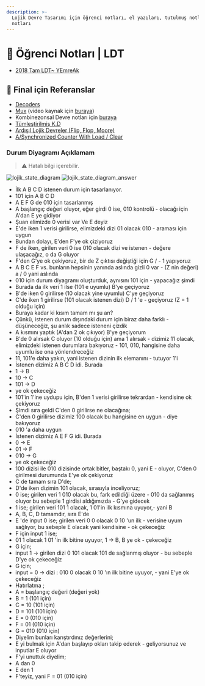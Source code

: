 ```yaml
---
description: >-
  Lojik Devre Tasarımı için öğrenci notları, el yazıları, tutulmuş notlar
  notları
---
```


# 📕 Öğrenci Notları \| LDT

<!--YPackage.YGitbookIntegration-tarafından-otomatik-oluşturulmuştur-->

- [2018 Tam LDT~ YEmreAk](2018%20Tam%20LDT~%20YEmreAk.pdf)

<!--YPackage.YGitbookIntegration-tarafından-otomatik-oluşturulmuştur-->

## 📅 Final için Referanslar

- [Decoders][Decoders]
- [Mux][Mux] (video kaynak için [buraya][Mux - Video])
- Kombinezonsal Devre notları için [buraya][Kombinezonsal Devre]
- [Tümleştirilmiş K.D][Tümleştirilmiş K.D]
- [Ardışıl Lojik Devreler (Flip, Flop, Moore)][Ardışıl Lojik Devreler (Flip Flop / Moore / ...)]
- [A/Synchronized Counter With Load / Clear][A/Synchronized Counter With Load / Clear]

### Durum Diyagramı Açıklamam

> ⚠ Hatalı bilgi içerebilir.

![lojik_state_diagram](../res/lojik_state_diagram.png)
![lojik_state_diagram_answer](../res/lojik_state_diagram_answer.png)

- İlk A B C D istenen durum için tasarlanıyor.
- 101 için A B C D
- A E F G de 010 için tasarlanmış
- A başlangıç değeri oluyor, eğer girdi 0 ise, 010 kontrolü - olacağı için A'dan E ye gidiyor
- Şuan elimizde 0 verisi var Ve E deyiz
- E'de iken 1 verisi girilirse, elimizdeki dizi 01 olacak 010 - araması için uygun
- Bundan dolayı, E'den F'ye ok çiziyoruz
- F de iken, girilen veri 0 ise 010 olacak dizi ve istenen - değere ulaşacağız, o da G oluyor
- F'den G'ye ok çekiyoruz, bir de Z çıktısı değiştiği için G / - 1 yapıyoruz
- A B C E F vs. bunların hepsinin yanında aslında gizli 0 var - (Z nin değeri) a / 0 yani aslında
- 010 için durum diyagramı oluşturduk, aynısını 101 için - yapacağız şimdi
- Burada da ilk veri 1 ilse (101 e uyumlu) B'ye geçiyoruz
- B'de iken 0 girilirse (10 olacak yine uyumlu) C'ye geçiyoruz
- C'de iken 1 girilirse (101 olacak istenen dizi) D / 1 'e - geçiyoruz (Z = 1 olduğu için)
- Buraya kadar ki kısım tamam mı şu an?
- Çünkü, istenen durum dışındaki durum için biraz daha farklı - düşüneceğiz, şu anlık sadece isteneni çizdik
- A kısmını yaptık (A'dan 2 ok çıkıyor) B'ye geçiyorum
- B'de 0 alırsak C oluyor (10 olduğu için) ama 1 alırsak - dizimiz 11 olacak, elimizdeki istenen durumlara bakıyoruz - 101, 010, hangisine daha uyumlu ise ona yönlendreceğiz
- 11, 101'e daha yakın, yani istenen dizinin ilk elemanını - tutuyor 1'i
- İstenen dizimiz A B C D idi. Burada
- 1 -> B
- 10 -> C
- 101 -> D
- ye ok çekeceğiz
- 101'in 1'ine uydupu için, B'den 1 verisi girilirse tekrardan - kendisine ok çekiyoruz
- Şimdi sıra geldi C'den 0 girilirse ne olacağına;
- C'den 0 girilirse dizimiz 100 olacak bu hangisine en uygun - diye bakıyoruz
- 010 'a daha uygun
- İstenen dizimiz A E F G  idi. Burada
- 0 -> E
- 01 -> F
- 010 -> G
- ye ok çekeceğiz
- 100 dizisi ile 010 dizisinde ortak bitler, baştakı 0, yani E - oluyor, C'den 0 girilmesi durumunda E'ye ok çekiyoruz
- C de tamam sıra D'de;
- D'de iken dizimin 101 olacak, sırasıyla inceliyoruz;
- 0 ise;  girilen veri 1 010 olacak bu, fark edildiği üzere - 010 da sağlanmış oluyor bu sebeple 1 girdisi aldığımızda - G'ye gidecek
- 1 ise; girilen veri 101 1 olacak, 1 01'in ilk kısmına uyuyor,-  yani B
- A, B, C, D tamamdır, sıra E'de
- E 'de input 0 ise; girilen veri 0 0 olacak 0 10 'un ilk - verisine uyum sağlıyor, bu sebeple E olacak yani kendisine - ok çekeceğiz
- F için input 1 ise;
- 01 1 olacak 1 01 'in ilk bitine uyuyor, 1 -> B, B ye ok - çekeceğiz
- G için;
- input 1 -> girilen dizi 0 101 olacak 101 de sağlanmış oluyor - bu sebeple D'ye ok çekeceğiz
- G için;
- input = 0 -> dizi : 010 0 olacak 0 10 'ın ilk bitine uyuyor, - yani E'ye ok çekeceğiz
- Hatırlatma ;
- A = başlangıç değeri (değeri yok)
- B = 1 (101 için)
- C = 10 (101 için)
- D = 101 (101 için)
- E = 0 (010 için)
- F = 01 (010 için)
- G = 010 (010 için)
- Diyelim bunları karıştırdınız değerlerini;
- E yi bulmak için A'dan başlayıp okları takip ederek - geliyorsunuz ve inputlar E oluyor
- F'yi unuttuk diyelim;
- A dan 0
- E den 1
- F'teyiz, yani F = 01 (010 için)


[Decoders]: http://www-ee.ccny.cuny.edu/wwwn/yltian/Courses/EE210/EE210-Lecture11.pdf
[Mux]: http://320volt.com/coklayicilar-veri-seciciler-multiplexers-data-selector/
[Mux - Video]: https://www.youtube.com/watch?v=SQp-r0Rw7zQ
[Kombinezonsal Devre]: http://www.yildiz.edu.tr/~uzun/LDT_PDF/PLDT_05_KombDevreT.pdf
[Tümleştirilmiş K.D]: http://kisi.deu.edu.tr//ozlem.karaca/s04_2.pdf
[Ardışıl Lojik Devreler (Flip Flop / Moore / ...)]: http://www.yildiz.edu.tr/~uzun/LD_PDF/PLDT_06_ArdisilLojikDevre.pdf
[A/Synchronized Counter With Load / Clear]: https://www.tutorialspoint.com/sequential_circuit_design/design_of_mod6_counter_using_load_and_clear.asp
